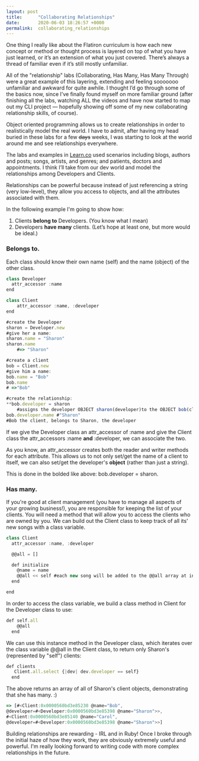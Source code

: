 ```yaml
---
layout: post
title:      "Collaborating Relationships"
date:       2020-06-03 18:26:57 +0000
permalink:  collaborating_relationships
---
```



One thing I really like about the Flatiron curriculum is how each new concept or method or thought process is layered on top of what you have just learned, or it’s an extension of what you just covered. There’s always a thread of familiar even if it’s still mostly unfamiliar.

All of the "relationship" labs (Collaborating, Has Many, Has Many Through) were a great example of this layering, extending and feeling sooooooo unfamiliar and awkward for quite awhile. I thought I’d go through some of the basics now, since I’ve finally found myself on more familiar ground (after finishing all the labs, watching ALL the videos and have now started to map out my CLI project — hopefully showing off some of my new collaborating relationship skills, of course).

Object oriented programming allows us to create relationships in order to realistically model the real world.  I have to admit, after having my head buried in these labs for a few ~~days~~ weeks, I was starting to look at the world around me and see relationships everywhere. 

The labs and examples in [Learn.co](http://learn.co) used scenarios including blogs, authors and posts; songs, artists, and genres; and patients, doctors and appointments. I think I’ll take from our dev world and model the relationships among Developers and Clients.

Relationships can be powerful because instead of just referencing a string (very low-level), they allow you access to objects, and all the attributes associated with them. 

In the following example I'm going to show how:

1. Clients **belong to** Developers. (You know what I mean)
2. Developers **have many** clients. (Let’s hope at least one, but more would be ideal.)

### Belongs to.

Each class should know their own name (self) and the name (object) of the other class. 

```jsx
class Developer
  attr_accessor :name
end

class Client
	attr_accessor :name, :developer
end

#create the Developer
sharon = Developer.new
#give her a name:
sharon.name = "Sharon"
sharon.name 
	#=> "Sharon"

#create a client
bob = Client.new
#give him a name:
bob.name = "Bob"
bob.name 
# =>"Bob"

#create the relationship:
**bob.developer = sharon 
	#assigns the developer OBJECT sharon(developer)to the OBJECT bob(client)**
bob.developer.name #"Sharon"
#Bob the client, belongs to Sharon, the developer
```

If we give the Developer class an attr_accessor of :name and give the Client class the attr_accessors :name **and** :developer, we can associate the two.  

As you know, an attr_accessor creates both the reader and writer methods for each attribute.  This allows us to not only set/get the name of a client to itself, we can also set/get the developer's **object** (rather than just a string). 

This is done in the bolded like above: bob.developer  = sharon.  

### Has many.

If you're good at client management (you have to manage all aspects of your growing business!), you are responsible for keeping the list of your clients.  You will need a method that will allow you to access the clients who are owned by you. We can build out the Client class to keep track of all its' new songs with a class variable. 

```jsx
class Client
  attr_accessor :name, :developer

  @@all = []

  def initialize
    @name = name
    @@all << self #each new song will be added to the @@all array at initialization
  end

end
```

In order to access the class variable, we build a class method in Client for the Developer class to use:

```jsx
def self.all
    @@all
  end
```

We can use this instance method in the Developer class, which iterates over the class variable @@all in the Client class, to return only Sharon's (represented by "self") clients:

```jsx
def clients
   Client.all.select {|dev| dev.developer == self}
  end
```

The above returns an array of all of Sharon's client objects, demonstrating that she has many. :) 

```jsx
=> [#<Client:0x0000560bd3e85230 @name="Bob", 
@developer=#<Developer:0x0000560bd3e85398 @name="Sharon">>, 
#<Client:0x0000560bd3e85140 @name="Carol", 
@developer=#<Developer:0x0000560bd3e85398 @name="Sharon">>]
```

Building relationships are rewarding - IRL and in Ruby!  Once I broke through the initial haze of how they work, they are obviously extremely useful and powerful.  I'm really looking forward to writing code with more complex relationships in the future.
